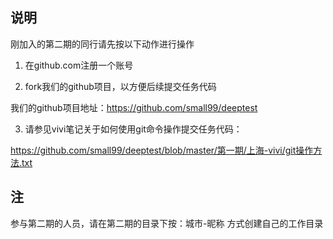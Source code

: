 ## 说明

刚加入的第二期的同行请先按以下动作进行操作


1. 在github.com注册一个账号

2. fork我们的github项目，以方便后续提交任务代码

我们的github项目地址：https://github.com/small99/deeptest

3. 请参见vivi笔记关于如何使用git命令操作提交任务代码：

https://github.com/small99/deeptest/blob/master/第一期/上海-vivi/git操作方法.txt

## 注

参与第二期的人员，请在第二期的目录下按：城市-昵称 方式创建自己的工作目录


